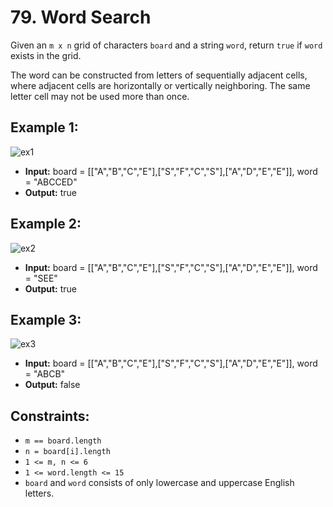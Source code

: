 # 79. Word Search

Given an `m x n` grid of characters `board` and a string `word`, return `true` if `word` exists in the grid.

The word can be constructed from letters of sequentially adjacent cells, where adjacent cells are horizontally or vertically neighboring. The same letter cell may not be used more than once. 

## Example 1:

![ex1](https://assets.leetcode.com/uploads/2020/11/04/word2.jpg)

- **Input:** board = [["A","B","C","E"],["S","F","C","S"],["A","D","E","E"]], word = "ABCCED"
- **Output:** true

## Example 2:

![ex2](https://assets.leetcode.com/uploads/2020/11/04/word-1.jpg)

- **Input:** board = [["A","B","C","E"],["S","F","C","S"],["A","D","E","E"]], word = "SEE"
- **Output:** true

## Example 3:

![ex3](https://assets.leetcode.com/uploads/2020/10/15/word3.jpg)

- **Input:** board = [["A","B","C","E"],["S","F","C","S"],["A","D","E","E"]], word = "ABCB"
- **Output:** false

## Constraints:

- `m == board.length`
- `n = board[i].length`
- `1 <= m, n <= 6`
- `1 <= word.length <= 15`
- `board` and `word` consists of only lowercase and uppercase English letters.